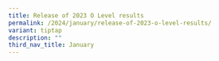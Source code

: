 ```yaml
---
title: Release of 2023 O Level results
permalink: /2024/january/release-of-2023-o-level-results/
variant: tiptap
description: ""
third_nav_title: January
---
```

